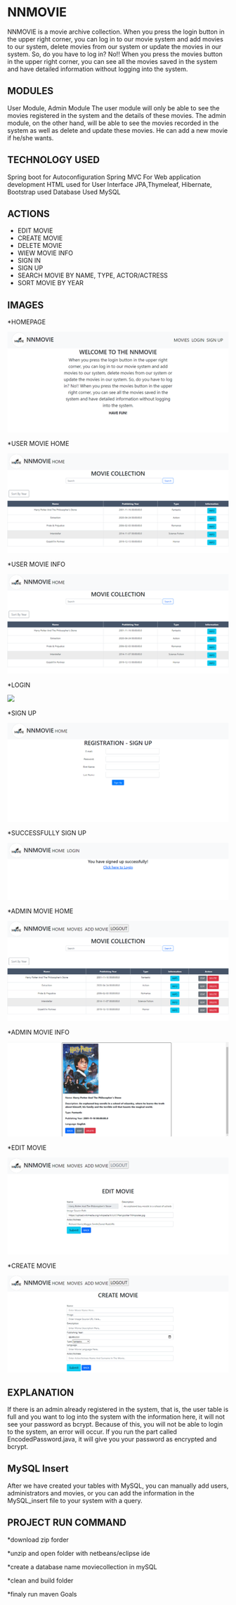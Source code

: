 # NNMOVIE
  NNMOVIE is a movie archive collection. When you press the login button in the upper right corner, you can log in to our movie system and add movies to our system, delete movies from our system or update the movies in our system. So, do you have to log in? No!! When you press the movies button in the upper right corner, you can see all the movies saved in the system and have detailed information without logging into the system.
 
## MODULES
 User Module, Admin Module
  The user module will only be able to see the movies registered in the system and the details of these movies. The admin module, on the other hand, will be able to see the movies recorded in the system as well as delete and update these movies. He can add a new movie if he/she wants.

## TECHNOLOGY USED

 Spring boot for Autoconfiguration Spring MVC For Web application development HTML used for User Interface JPA,Thymeleaf, Hibernate, Bootstrap used Database Used MySQL
 
 ## ACTIONS
 
 * EDIT MOVIE
 * CREATE MOVIE
 * DELETE MOVIE
 * WIEW MOVIE INFO
 * SIGN IN 
 * SIGN UP 
 * SEARCH MOVIE BY NAME, TYPE, ACTOR/ACTRESS
 * SORT MOVIE BY YEAR

## IMAGES

 *HOMEPAGE

![](screenshots/homepage.png)

*USER MOVIE HOME

![](screenshots/user_movie_home.png)

*USER MOVIE INFO

![](screenshots/user_movie_home.png)

*LOGIN

![](screenshots/sign_in.png)

*SIGN UP

![](screenshots/sign_up.png)

*SUCCESSFULLY SIGN UP

![](screenshots/successfully_sign_up.png)

*ADMIN MOVIE HOME

![](screenshots/admin_movie_home.png)

*ADMIN MOVIE INFO 

![](screenshots/admin_movie_info.png)

*EDIT MOVIE

![](screenshots/edit_movie.png)

*CREATE MOVIE

![](screenshots/new_movie.png)
 
 ## EXPLANATION
 
 If there is an admin already registered in the system, that is, the user table is full and you want to log into the system with the information here, it will not see your password as bcrypt. Because of this, you will not be able to login to the system, an error will occur. If you run the part called EncodedPassword.java, it will give you your password as encrypted and bcrypt.

## MySQL Insert

After we have created your tables with MySQL, you can manually add users, administrators and movies, or you can add the information in the MySQL_insert file to your system with a query.

## PROJECT RUN COMMAND

*download zip forder

*unzip and open folder with netbeans/eclipse ide

*create a database name moviecollection in mySQL

*clean and build folder

*finaly run maven Goals
